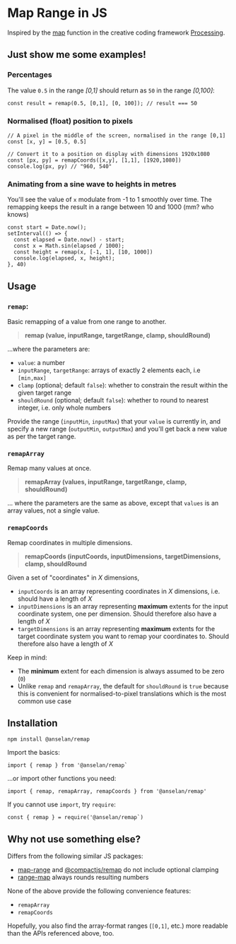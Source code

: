 # Map Range in JS

Inspired by the [map](https://processing.org/reference/map_.html) function in the creative coding framework [Processing](https://processing.org/).

## Just show me some examples!
### Percentages
The value `0.5` in the range *[0,1]* should return as `50` in the range *[0,100]*:
```
const result = remap(0.5, [0,1], [0, 100]); // result === 50
```
### Normalised (float) position to pixels
```
// A pixel in the middle of the screen, normalised in the range [0,1]
const [x, y] = [0.5, 0.5]

// Convert it to a position on display with dimensions 1920x1080
const [px, py] = remapCoords([x,y], [1,1], [1920,1080])
console.log(px, py) // "960, 540"
```

### Animating from a sine wave to heights in metres
You'll see the value of `x` modulate from -1 to 1 smoothly over time.
The remapping keeps the result in a range between 10 and 1000 (mm? who knows)
```
const start = Date.now();
setInterval(() => {
  const elapsed = Date.now() - start;
  const x = Math.sin(elapsed / 1000);
  const height = remap(x, [-1, 1], [10, 1000])
  console.log(elapsed, x, height);
}, 40)
```

## Usage
### `remap`:
Basic remapping of a value from one range to another.
> **remap (value, inputRange, targetRange, clamp, shouldRound)**

...where the parameters are:

* `value`: a number
* `inputRange`, `targetRange`: arrays of exactly 2 elements each, i.e `[min,max]`
* `clamp` (optional; default `false`): whether to constrain the result within the given target range
* `shouldRound` (optional; default `false`): whether to round to nearest integer, i.e. only whole numbers

Provide the range (`inputMin`, `inputMax`) that your `value` is currently in, and specify a new range (`outputMin`, `outputMax`) and you'll get back a new value as per the target range.

### `remapArray`
Remap many values at once.
> **remapArray (values, inputRange, targetRange, clamp, shouldRound)**

... where the parameters are the same as above, except that `values` is an array values, not a single value.

### `remapCoords`
Remap coordinates in multiple dimensions.
> **remapCoords (inputCoords, inputDimensions, targetDimensions, clamp, shouldRound**

Given a set of "coordinates" in *X* dimensions,

* `inputCoords` is an array representing coordinates in *X* dimensions, i.e. should have a length of *X*
* `inputDimensions` is an array representing **maximum** extents for the input coordinate system, one per dimension. Should therefore also have a length of *X*
* `targetDimensions` is an array representing **maximum** extents for the target coordinate system you want to remap your coordinates to. Should therefore also have a length of *X*

Keep in mind:
* The **minimum** extent for each dimension is always assumed to be zero (`0`)
* Unlike `remap` and `remapArray`, the default for `shouldRound` is `true` because this is convenient for normalised-to-pixel translations which is the most common use case



## Installation
```
npm install @anselan/remap
```

Import the basics:
```
import { remap } from '@anselan/remap`
```
...or import other functions you need:
```
import { remap, remapArray, remapCoords } from '@anselan/remap'
```


If you cannot use `import`, try `require`:
```
const { remap } = require('@anselan/remap`)
```

## Why not use something else?
Differs from the following similar JS packages:
* [map-range](https://www.npmjs.com/package/map-range) and [@compactjs/remap](https://www.npmjs.com/package/@compactjs/remap) do not include optional clamping
* [range-map](https://www.npmjs.com/package/range-map) always rounds resulting numbers

None of the above provide the following convenience features:
* `remapArray`
* `remapCoords`

Hopefully, you also find the array-format ranges (`[0,1]`, etc.) more readable than the APIs referenced above, too.